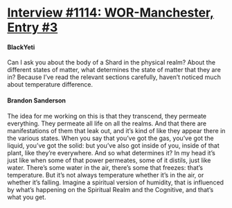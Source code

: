 # [Interview #1114: WOR-Manchester, Entry #3](https://www.theoryland.com/intvmain.php?i=1114#3)

#### BlackYeti

Can I ask you about the body of a Shard in the physical realm? About the different states of matter, what determines the state of matter that they are in? Because I’ve read the relevant sections carefully, haven’t noticed much about temperature difference.

#### Brandon Sanderson

The idea for me working on this is that they transcend, they permeate everything. They permeate all life on all the realms. And that there are manifestations of them that leak out, and it’s kind of like they appear there in the various states. When you say that you’ve got the gas, you’ve got the liquid, you’ve got the solid: but you’ve also got inside of you, inside of that plant, like they’re everywhere. And so what determines it? In my head it’s just like when some of that power permeates, some of it distils, just like water. There’s some water in the air, there’s some that freezes: that’s temperature. But it’s not always temperature whether it’s in the air, or whether it’s falling. Imagine a spiritual version of humidity, that is influenced by what’s happening on the Spiritual Realm and the Cognitive, and that’s what you get.

